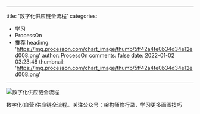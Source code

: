 
---
title: '数字化供应链全流程'
categories: 
 - 学习
 - ProcessOn
 - 推荐
headimg: 'https://img.processon.com/chart_image/thumb/5ff42a4fe0b34d34e12ed008.png'
author: ProcessOn
comments: false
date: 2022-01-02 03:23:48
thumbnail: 'https://img.processon.com/chart_image/thumb/5ff42a4fe0b34d34e12ed008.png'
---

<div>   
<img class="thumb" alt="数字化供应链全流程" src="https://img.processon.com/chart_image/thumb/5ff42a4fe0b34d34e12ed008.png" referrerpolicy="no-referrer">
<p>数字化(自营)供应链全流程。关注公众号：架构师修行录，学习更多画图技巧</p>  
</div>
            
